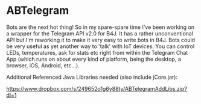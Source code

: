 # ABTelegram
Bots are the next hot thing! So in my spare-spare time I've been working on a wrapper for the Telegram API v2.0 for B4J. It has a rather unconventional API but I'm reworking it to make it very easy to write bots in B4J.  Bots could be very useful as yet another way to 'talk' with IoT devices. You can control LEDs, temperatures, ask for stats etc right from within the Telegram Chat App (which runs on about every kind of platform, being the desktop, a browser, iOS, Android, etc...).

Additional Referenced Java Libraries needed (also include jCore.jar):

https://www.dropbox.com/s/249652o1g6y88ty/ABTelegramAddLibs.zip?dl=1
